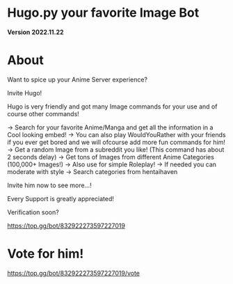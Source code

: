 # Hugo.py your favorite Image Bot

**Version 2022.11.22**

# About

Want to spice up your Anime Server experience?

Invite Hugo!

Hugo is very friendly and got many Image commands for your use and of course other commands!

-> Search for your favorite Anime/Manga and get all the information in a Cool looking embed!
-> You can also play WouldYouRather with your friends if you ever get bored and we will ofcourse add more fun commands for him!
-> Get a random Image from a subreddit you like! (This command has about 2 seconds delay)
-> Get tons of Images from different Anime Categories (100,000+ Images!)
-> Also use for simple Roleplay!
-> If needed you can moderate with style
-> Search categories from hentaihaven

Invite him now to see more...!

Every Support is greatly appreciated! 

Verification soon?

https://top.gg/bot/832922273597227019
# Vote for him! 

https://top.gg/bot/832922273597227019/vote
